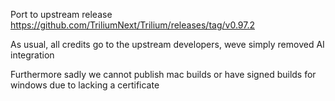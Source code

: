 Port to upstream release https://github.com/TriliumNext/Trilium/releases/tag/v0.97.2

As usual, all credits go to the upstream developers, weve simply removed AI integration

Furthermore sadly we cannot publish mac builds or have signed builds for windows due to lacking a certificate
